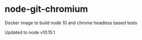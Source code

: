 # node-git-chromium

Docker image to build node 10 and chrome headless based tests

Updated to node v10.15.1
